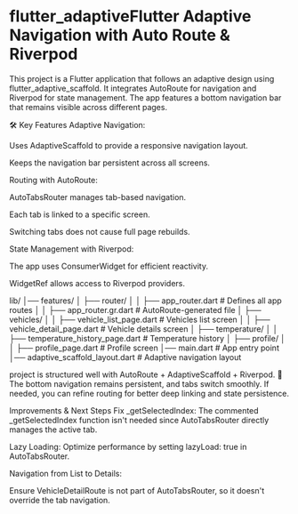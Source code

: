 # flutter_adaptiveFlutter Adaptive Navigation with Auto Route & Riverpod

This project is a Flutter application that follows an adaptive design using flutter_adaptive_scaffold. It integrates AutoRoute for navigation and Riverpod for state management. The app features a bottom navigation bar that remains visible across different pages.


🛠️ Key Features
Adaptive Navigation:

Uses AdaptiveScaffold to provide a responsive navigation layout.

Keeps the navigation bar persistent across all screens.

Routing with AutoRoute:

AutoTabsRouter manages tab-based navigation.

Each tab is linked to a specific screen.

Switching tabs does not cause full page rebuilds.

State Management with Riverpod:

The app uses ConsumerWidget for efficient reactivity.

WidgetRef allows access to Riverpod providers.


lib/
│── features/
│   ├── router/
│   │   ├── app_router.dart        # Defines all app routes
│   │   ├── app_router.gr.dart     # AutoRoute-generated file
│   ├── vehicles/
│   │   ├── vehicle_list_page.dart # Vehicles list screen
│   │   ├── vehicle_detail_page.dart # Vehicle details screen
│   ├── temperature/
│   │   ├── temperature_history_page.dart # Temperature history
│   ├── profile/
│   │   ├── profile_page.dart      # Profile screen
│── main.dart                      # App entry point
│── adaptive_scaffold_layout.dart  # Adaptive navigation layout


project is structured well with AutoRoute + AdaptiveScaffold + Riverpod. 🚀 The bottom navigation remains persistent, and tabs switch smoothly. If needed, you can refine routing for better deep linking and state persistence.


Improvements & Next Steps
Fix _getSelectedIndex: The commented _getSelectedIndex function isn't needed since AutoTabsRouter directly manages the active tab.

Lazy Loading: Optimize performance by setting lazyLoad: true in AutoTabsRouter.

Navigation from List to Details:

Ensure VehicleDetailRoute is not part of AutoTabsRouter, so it doesn't override the tab navigation.